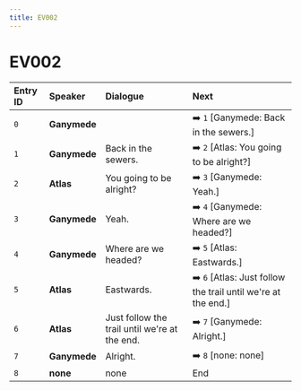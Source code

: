 ```yaml
---
title: EV002
---
```


# EV002


| Entry ID | Speaker | Dialogue | Next |
| :------- | :------ | :------- | :------------ |
| `0` | **Ganymede** |  | ➡️ `1` \[Ganymede: Back in the sewers\.\] |
| `1` | **Ganymede** | Back in the sewers\. | ➡️ `2` \[Atlas: You going to be alright?\] |
| `2` | **Atlas** | You going to be alright? | ➡️ `3` \[Ganymede: Yeah\.\] |
| `3` | **Ganymede** | Yeah\. | ➡️ `4` \[Ganymede: Where are we headed?\] |
| `4` | **Ganymede** | Where are we headed? | ➡️ `5` \[Atlas: Eastwards\.\] |
| `5` | **Atlas** | Eastwards\. | ➡️ `6` \[Atlas: Just follow the trail until we're at the end\.\] |
| `6` | **Atlas** | Just follow the trail until we're at the end\. | ➡️ `7` \[Ganymede: Alright\.\] |
| `7` | **Ganymede** | Alright\. | ➡️ `8` \[none: none\] |
| `8` | **none** | none | End |
